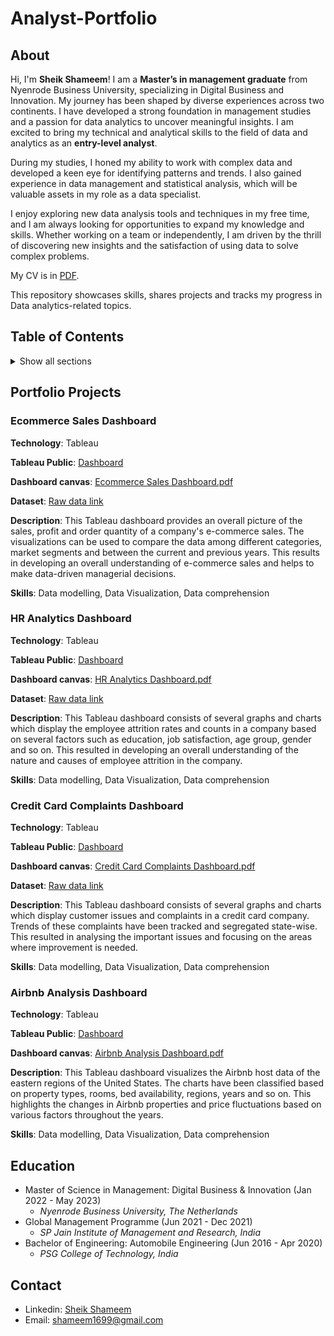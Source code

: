 # Analyst-Portfolio

## About 
Hi, I'm **Sheik Shameem**! I am a **Master’s in management graduate** from Nyenrode Business University, specializing in Digital Business and Innovation. My journey has been shaped by diverse experiences across two continents. I have developed a strong foundation in management studies and a passion for data analytics to uncover meaningful insights. I am excited to bring my technical and analytical skills to the field of data and analytics as an **entry-level analyst**.

During my studies, I honed my ability to work with complex data and developed a keen eye for identifying patterns and trends. I also gained experience in data management and statistical analysis, which will be valuable assets in my role as a data specialist.

I enjoy exploring new data analysis tools and techniques in my free time, and I am always looking for opportunities to expand my knowledge and skills. Whether working on a team or independently, I am driven by the thrill of discovering new insights and the satisfaction of using data to solve complex problems.

My CV is in [PDF](https://github.com/Shameem06/Data-Analysis-Portfolio/blob/eb5b59d44110d0e4c9efee845523a3e2b7a67e8f/Sheik%20Shameem%20Resume.pdf).

This repository showcases skills, shares projects and tracks my progress in Data analytics-related topics.

## Table of Contents 

<details> 

<summary> Show all sections </summary>

- [About](https://github.com/Shameem06/Sheik-Shameem-Data-Analyst-Portfolio#about)

- [Portfolio Projects](https://github.com/Shameem06/Sheik-Shameem-Data-Analyst-Portfolio#portfolio-projects)

  - [Ecommerce Sales Dashboard](https://github.com/Shameem06/Data-Analysis-Portfolio#ecommerce-sales-dashboard)
  - [HR Analytics Dashboard](https://github.com/Shameem06/Data-Analysis-Portfolio#hr-analytics-dashboard)
  - [Credit card Complaints Dashboard](https://github.com/Shameem06/Data-Analysis-Portfolio#credit-card-complaints-dashboard)
  - [Airbnb Analysis Dashboard](https://github.com/Shameem06/Data-Analysis-Portfolio#airbnb-analysis-dashboard)

- [Education](https://github.com/Shameem06/Sheik-Shameem-Data-Analyst-Portfolio#education)

- [Contact](https://github.com/Shameem06/Sheik-Shameem-Data-Analyst-Portfolio#contact)
</details>

## Portfolio Projects 

### Ecommerce Sales Dashboard

**Technology**: Tableau

**Tableau Public**: [Dashboard](https://public.tableau.com/views/EcommerceSalesDashboard_16973952159180/Dashboard1?:language=en-US&:display_count=n&:origin=viz_share_link)

**Dashboard canvas**: [Ecommerce Sales Dashboard.pdf](https://github.com/Shameem06/Data-Analysis-Portfolio/blob/582a560085186d6883ac4a575dfae519d85bdd6d/Ecommerce%20Sales%20Dashboard.pdf)

**Dataset**: [Raw data link](https://drive.google.com/file/d/1VenmPy5rLs50w0k_9qrH_FS20kJ42toW/view)

**Description**: This Tableau dashboard provides an overall picture of the sales, profit and order quantity of a company's e-commerce sales. The visualizations can be used to compare the data among different categories, market segments and between the current and previous years. This results in developing an overall understanding of e-commerce sales and helps to make data-driven managerial decisions.

**Skills**: Data modelling, Data Visualization, Data comprehension

### HR Analytics Dashboard

**Technology**: Tableau

**Tableau Public**: [Dashboard](https://public.tableau.com/views/HRData-AnalyticsDashboard/HRAnalyticsDashboard?:language=en-US&:display_count=n&:origin=viz_share_link)

**Dashboard canvas**: [HR Analytics Dashboard.pdf](https://github.com/Shameem06/Data-Analysis-Projects/blob/21b7472c63f7ad3748f4c06778525da8cc8a546e/HR%20Analytics%20Dashboard.pdf)

**Dataset**: [Raw data link](https://docs.google.com/spreadsheets/d/1-1Ldoe-DwZTL77tdMtRgZAIzeAzs0jh3/edit#gid=2089618187)

**Description**: This Tableau dashboard consists of several graphs and charts which display the employee attrition rates and counts in a company based on several factors such as education, job satisfaction, age group, gender and so on. This resulted in developing an overall understanding of the nature and causes of employee attrition in the company.

**Skills**: Data modelling, Data Visualization, Data comprehension

### Credit Card Complaints Dashboard

**Technology**: Tableau

**Tableau Public**: [Dashboard](https://public.tableau.com/views/CreditCardComplaintsDashboard_16970683985360/Dashboard1?:language=en-US&:display_count=n&:origin=viz_share_link)

**Dashboard canvas**: [Credit Card Complaints Dashboard.pdf](https://github.com/Shameem06/Data-Analysis-Portfolio/blob/f07597ddd6b1cd8d8a0aecfd92d0ac5d87963bed/Credit%20card%20complaints%20dashboard.pdf)

**Dataset**: [Raw data link](https://docs.google.com/spreadsheets/d/1GhTx27zn5yPC5nyY2SvOmCPgJ4iki0mh/edit#gid=1601405897)

**Description**: This Tableau dashboard consists of several graphs and charts which display customer issues and complaints in a credit card company. Trends of these complaints have been tracked and segregated state-wise. This resulted in analysing the important issues and focusing on the areas where improvement is needed.

**Skills**: Data modelling, Data Visualization, Data comprehension

### Airbnb Analysis Dashboard

**Technology**: Tableau

**Tableau Public**: [Dashboard](https://public.tableau.com/views/AirbnbAnalysisDashboard_16974686301450/Dashboard1?:language=en-US&:display_count=n&:origin=viz_share_link)

**Dashboard canvas**: [Airbnb Analysis Dashboard.pdf](https://github.com/Shameem06/Data-Analysis-Portfolio/blob/3bb0bb4c5bdbb54f6d8a844e82deb2a0790edf47/Airbnb%20Analysis%20Dashboard.pdf)

**Description**: This Tableau dashboard visualizes the Airbnb host data of the eastern regions of the United States. The charts have been classified based on property types, rooms, bed availability, regions, years and so on. This highlights the changes in Airbnb properties and price fluctuations based on various factors throughout the years.

**Skills**: Data modelling, Data Visualization, Data comprehension

## Education
- Master of Science in Management: Digital Business & Innovation (Jan 2022 - May 2023)
  - _Nyenrode Business University, The Netherlands_ 
- Global Management Programme (Jun 2021 - Dec 2021)
  - _SP Jain Institute of Management and Research, India_ 
- Bachelor of Engineering: Automobile Engineering (Jun 2016 - Apr 2020)
  - _PSG College of Technology, India_ 

## Contact

- Linkedin: [Sheik Shameem](https://www.linkedin.com/in/sheik-shameem/)
- Email: [shameem1699@gmail.com](shameem1699@gmail.com)
